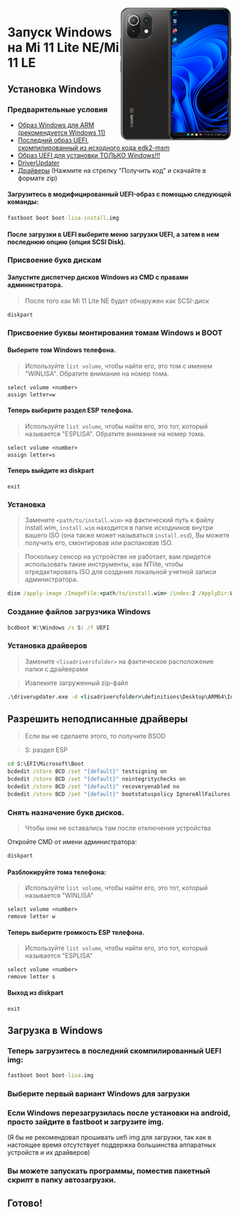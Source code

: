 <img align="right" src="https://github.com/ETCHDEV/Port-Windows-11-Xiaomi-11-Lite-NE/blob/main/lisa.png" width="250" alt="Запуск Windows 11 на Mi 11 Lite NE">


# Запуск Windows на Mi 11 Lite NE/Mi 11 LE

## Установка Windows

### Предварительные условия

- [Образ Windows для ARM (рекомендуется Windows 11)](https://uupdump.net/)
- [Последний образ UEFI, скомпилированный из исходного кода edk2-msm](https://github.com/edk2-porting/edk2-msm)
- [Образ UEFI для установки ТОЛЬКО Windows!!!](https://github.com/ETCHDEV/Port-Windows-11-Xiaomi-11-Lite-NE/releases/download/v0.0.1/boot-lisa-install.img)
- [DriverUpdater](https://github.com/WOA-Project/DriverUpdater/releases/latest)
- [Драйверы](https://github.com/Icesito68/7xx-Drivers) (Нажмите на стрелку "Получить код" и скачайте в формате zip)

#### Загрузитесь в модифицированный UEFI-образ с помощью следующей команды:
```cmd
fastboot boot boot-lisa-install.img
```
#### После загрузки в UEFI выберите меню загрузки UEFI, а затем в нем последнюю опцию (опция SCSI Disk).

### Присвоение букв дискам
#### Запустите диспетчер дисков Windows из CMD с правами администратора.
> После того как Mi 11 Lite NE будет обнаружен как SCSI-диск

```cmd
diskpart
```

### Присвоение буквы монтирования томам Windows и BOOT

#### Выберите том Windows телефона.
> Используйте `list volume`, чтобы найти его, это том с именем "WINLISA". Обратите внимание на номер тома.
```diskpart
select volume <number>
assign letter=w
```
#### Теперь выберите раздел ESP телефона.
> Используйте `list volume`, чтобы найти его, это тот, который называется "ESPLISA". Обратите внимание на номер тома.

```diskpart
select volume <number>
assign letter=s
```
#### Теперь выйдите из diskpart
```diskpart
exit
```

### Установка
> Замените `<path/to/install.wim>` на фактический путь к файлу install.wim, 
> `install.wim` находится в папке исходников внутри вашего ISO (она также может называться `install.esd`), 
> Вы можете получить его, смонтировав или распаковав ISO.

> Поскольку сенсор на устройстве не работает, вам придется использовать такие инструменты, как NTlite, чтобы отредактировать ISO для создания локальной учетной записи администратора.

```cmd
dism /apply-image /ImageFile:<path/to/install.wim> /index:2 /ApplyDir:W:\
```

### Создание файлов загрузчика Windows

```cmd
bcdboot W:\Windows /s S: /f UEFI
```

### Установка драйверов

> Замените `<lisadriversfolder>` на фактическое расположение папки с драйверами

> Извлеките загруженный zip-файл 
```cmd
.\driverupdater.exe -d <lisadriversfolder>\definitions\Desktop\ARM64\Internal\lisa.txt -r <lisadriversfolder> -p W:
```
  
## Разрешить неподписанные драйверы

> Если вы не сделаете этого, то получите BSOD

> S: раздел ESP
```cmd
cd S:\EFI\Microsoft\Boot
bcdedit /store BCD /set "{default}" testsigning on
bcdedit /store BCD /set "{default}" nointegritychecks on
bcdedit /store BCD /set "{default}" recoveryenabled no
bcdedit /store BCD /set "{default}" bootstatuspolicy IgnoreAllFailures
```

### Снять назначение букв дисков.
> Чтобы они не оставались там после отключения устройства

Откройте CMD от имени администратора:
```cmd
diskpart
```

#### Разблокируйте тома телефона:
> Используйте `list volume`, чтобы найти его, это тот, который называется "WINLISA"

```diskpart
select volume <number>
remove letter w
```

#### Теперь выберите громкость ESP телефона.
> Используйте `list volume`, чтобы найти его, это тот, который называется "ESPLISA"

```diskpart
select volume <number>
remove letter s
```

#### Выход из diskpart
```diskpart
exit
```

## Загрузка в Windows
### Теперь загрузитесь в последний скомпилированный UEFI img:
```cmd
fastboot boot boot-lisa.img
```

### Выберите первый вариант Windows для загрузки

### Если Windows перезагрузилась после установки на android, просто зайдите в fastboot и загрузите img.
(Я бы не рекомендовал прошивать uefi img для загрузки, так как в настоящее время отсутствует поддержка большинства аппаратных устройств и их драйверов)

### Вы можете запускать программы, поместив пакетный скрипт в папку автозагрузки.

## Готово!
